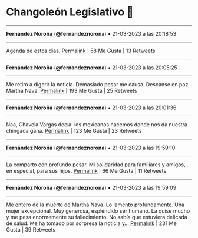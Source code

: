 # Changoleón Legislativo 🙈
*****
**Fernández Noroña** (**@fernandeznorona**) • 21-03-2023 a las 20:18:53
*****
Agenda de estos días.
[Permalink](https://twitter.com/fernandeznorona/status/1638394792546652160) | 58 Me Gusta | 13 Retweets
*****
**Fernández Noroña** (**@fernandeznorona**) • 21-03-2023 a las 20:05:25
*****
Me retiro a digerir la noticia. Demasiado pesar me causa. Descanse en paz Martha Nava.
[Permalink](https://twitter.com/fernandeznorona/status/1638391405159620608) | 193 Me Gusta | 25 Retweets
*****
**Fernández Noroña** (**@fernandeznorona**) • 21-03-2023 a las 20:01:36
*****
Naa, Chavela Vargas decía: los mexicanos nacemos donde nos da nuestra chingada gana.
[Permalink](https://twitter.com/fernandeznorona/status/1638390444815011840) | 123 Me Gusta | 23 Retweets
*****
**Fernández Noroña** (**@fernandeznorona**) • 21-03-2023 a las 19:59:10
*****
La comparto con profundo pesar. Mi solidaridad para familiares y amigos, en especial, para sus hijos.
[Permalink](https://twitter.com/fernandeznorona/status/1638389830924095489) | 66 Me Gusta | 11 Retweets
*****
**Fernández Noroña** (**@fernandeznorona**) • 21-03-2023 a las 19:59:09
*****
Me entero de la muerte de Martha Nava. Lo lamento profundamente. Una mujer excepcional. Muy generosa, espléndido ser humano. La quise mucho y me pesa enormemente su fallecimiento. No sabía que estuviera delicada de salud. Me ha tomado por sorpresa la noticia y…
[Permalink](https://twitter.com/fernandeznorona/status/1638389829476950018) | 231 Me Gusta | 39 Retweets